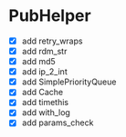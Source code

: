 # PubHelper

- [x] add retry_wraps
- [x] add rdm_str
- [x] add md5
- [x] add ip_2_int
- [x] add SimplePriorityQueue
- [x] add Cache
- [x] add timethis
- [x] add with_log
- [x] add params_check
